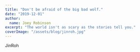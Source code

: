 ```yaml
---
title: "Don't be afraid of the big bad wolf."
date: "2019-12-01"
author:
  name: Joey Robinson
excerpt: "The world isn't as scary as the stories tell you."
coverImage: "/assets/blog/jinroh.jpg"
---
```


JinRoh
